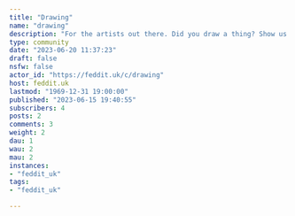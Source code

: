 ```yaml
---
title: "Drawing" 
name: "drawing"
description: "For the artists out there. Did you draw a thing? Show us the thing!"
type: community
date: "2023-06-20 11:37:23"
draft: false
nsfw: false
actor_id: "https://feddit.uk/c/drawing"
host: feddit.uk
lastmod: "1969-12-31 19:00:00"
published: "2023-06-15 19:40:55"
subscribers: 4
posts: 2
comments: 3
weight: 2
dau: 1
wau: 2
mau: 2
instances:
- "feddit_uk"
tags: 
- "feddit_uk"

---
```


